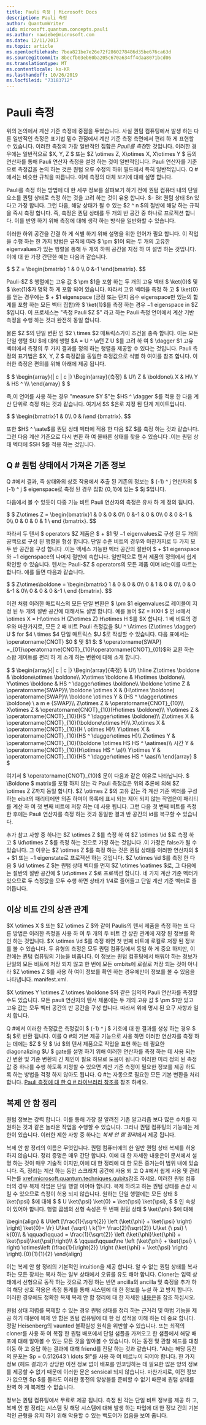 ```yaml
---
title: Pauli 측정 | Microsoft Docs
description: Pauli 측정
author: QuantumWriter
uid: microsoft.quantum.concepts.pauli
ms.author: nawiebe@microsoft.com
ms.date: 12/11/2017
ms.topic: article
ms.openlocfilehash: 7bea821be7e26e72f2860278486d35be676ca63d
ms.sourcegitcommit: 8becfb03eb60ba205c670a634ff4daa8071bcd06
ms.translationtype: MT
ms.contentlocale: ko-KR
ms.lasthandoff: 10/26/2019
ms.locfileid: "73183712"
---
```

# <a name="pauli-measurements"></a>Pauli 측정

위의 논의에서 계산 기준 측정에 중점을 두었습니다.  사실 퀀텀 컴퓨팅에서 발생 하는 다른 일반적인 측정은 표기법 밑수 관점에서 계산 기준 측정 측면에서 편리 하 게 표현할 수 있습니다.  이러한 측정의 가장 일반적인 집합은 *Pauli를 측정*한 것입니다.  이러한 경우에는 일반적으로 $X, Y, Z $ 또는 $Z \otimes Z, X\otimes X, X\otimes Y $ 등의 연산자를 통해 Pauli 연산자 측정을 설명 하는 것이 일반적입니다.  Pauli 연산자를 기준으로 측정값을 논의 하는 것은 퀀텀 오류 수정의 하위 필드에서 특히 일반적입니다. Q #에서는 비슷한 규칙을 따릅니다. 이제 측정의 대체 보기에 대해 설명 합니다.

Pauli를 측정 하는 방법에 대 한 세부 정보를 살펴보기 하기 전에 퀀텀 컴퓨터 내의 단일 요소를 퀀텀 상태로 측정 하는 것을 고려 하는 것이 유용 합니다.  $- Bit 퀀텀 상태 $n 있다고 가정 합니다. 그런 다음, 해당 상태가 될 수 있는 $2 ^ n $의 절반에 해당 하는 규칙을 즉시 측정 합니다.  즉, 측정은 퀀텀 상태를 두 개의 반 공간 중 하나로 프로젝션 합니다.  이를 반영 하기 위해 측정에 대해 생각 하는 방식을 일반화할 수 있습니다.

이러한 하위 공간을 간결 하 게 식별 하기 위해 설명을 위한 언어가 필요 합니다.  이 작업을 수행 하는 한 가지 방법은 규칙에 따라 $ \pm $1이 되는 두 개의 고유한 eigenvalues가 있는 행렬을 통해 두 개의 하위 공간을 지정 하 여 설명 하는 것입니다.  이에 대 한 가장 간단한 예는 다음과 같습니다.

$ $ Z = \begin{bmatrix} 1 & 0 \\\\ 0 &-1 \end{bmatrix}.
$$

Pauli-$Z $ 행렬에는 고유 값 $ \pm $1을 포함 하는 두 개의 고유 벡터 $ \ket{0}$ 및 $ \ket{1}$가 명확 하 게 포함 되어 있습니다.  따라서 고유 벡터을 측정 하 고 $ \ket{0}를 얻는 경우에는 $ + $1 eigenspace (긍정 또는 단지 음수 eigenspace만 있는의 합계를 포함 하는 모든 벡터 집합)와 $ \ket{1}$를 측정 하는 경우 $-$1 eigenspace in $Z $입니다.  이 프로세스는 "측정 Pauli $Z $" 라고 하는 Pauli 측정 언어에서 계산 기반 측정을 수행 하는 것과 완전히 동일 합니다.

물론 $Z $의 단일 변환 인 $2 \ times $2 매트릭스가이 조건을 충족 합니다.  이는 모든 단일 행렬 $U $에 대해 행렬 $A = U ^ \a턴 Z U $를 고려 하 여 $ \dagger $1 고유 벡터에서 측정의 두 가지 결과를 정의 하는 행렬을 제공할 수 있다는 것입니다.  Pauli 측정의 표기법은 $X, Y, Z $ 측정값을 동일한 측정값으로 식별 하 여이를 참조 합니다.  이러한 측정은 편의를 위해 아래에 제공 됩니다.

$ $ \begin{array}{| c | c |} \Begin{array}{측정} & U\\\\ Z & \boldone\\\\ X & H\\\\ Y & HS ^ \\\\\ \end{array} $ $

즉,이 언어를 사용 하는 경우 "measure $Y $"는 $HS ^ \dagger $를 적용 한 다음 계산 단위로 측정 하는 것과 같습니다. 여기서 $S $은로 지정 된 단계 게이트입니다.

$ $ \begin{bmatrix}1 & 0\\\\ 0 & i\end {bmatrix}.
$$

또한 $HS ^ \aate$를 퀀텀 상태 벡터에 적용 한 다음 $Z $를 측정 하는 것과 같습니다.  그런 다음 계산 기준으로 다시 변환 하 여 올바른 상태를 찾을 수 있습니다 .이는 퀀텀 상태 벡터에 $SH $를 적용 하는 것입니다.

## <a name="q-outcome-classical-information-obtained-from-quantum-state"></a>Q # 퀀텀 상태에서 가져온 기존 정보
Q #에서 결과, 즉 상태와의 상호 작용에서 추출 된 기존의 정보는 $ (-1) ^ j 연산자의 $ (-1) ^ j $ eigenspace로 측정 된 경우 집합 $\{0, 1\}$에 있는 $ $j $입니다.

다음에서 볼 수 있듯이 다중 기능 비트 Pauli 연산자의 측정은 유사 하 게 정의 됩니다.

$ $ Z\otimes Z = \begin{bmatrix}1 & 0 & 0 & 0\\\\ 0 &-1 & 0 & 0\\\\ 0 & 0 &-1 & 0\\\\ 0 & 0 & 0 & 1 \ end {bmatrix}.
$$

따라서 두 텐서 $ operators $Z 제품은 $ + $1 및 $-$1 eigenvalues로 구성 된 두 개의 공백으로 구성 된 행렬을 형성 합니다.  단일 수준 비트의 경우와 마찬가지로 두 가지 모두 반 공간을 구성 합니다 .이는 액세스 가능한 벡터 공간의 절반이 $ + $1 eigenspace와 $-$1 eigenspace의 나머지 절반에 속합니다.  일반적으로 텐서 제품의 정의에서 쉽게 확인할 수 있습니다. 텐서는 Pauli-$Z $ operators의 모든 제품 이며 id는이를 따르는 합니다.  예를 들면 다음과 같습니다.

$ $ Z\otimes\boldone = \begin{bmatrix} 1 & 0 & 0 & 0\\\\ 0 & 1 & 0 & 0\\\\ 0 & 0 &-1 & 0\\\\ 0 & 0 & 0 &-1 \ end {bmatrix}.
$$

이전 처럼 이러한 매트릭스의 모든 단일 변환은 $ \pm $1 eigenvalues로 레이블이 지정 된 두 개의 절반 공간에 대해서도 설명 합니다.  예를 들어 $Z = HXH $ 인 id에서 \otimes X = H\otimes H (Z\otimes Z) H\otimes H $를 $X 합니다.  1 배 비트의 경우와 마찬가지로, 모든 2 배 비트 Pauli 측정값을 $U ^ \Atimes (Z\otimes \dagger) U $ for $4 \ times $4 단일 매트릭스 $U $로 작성할 수 있습니다.  다음 표에서는 \operatorname{CNOT} $0 $ 및 $1 $: $ \operatorname{SWAP} =\_{01}\operatorname{CNOT}\_{10}\operatorname{CNOT}\_{01}$와 교환 하는 스왑 게이트를 편리 하 게 소개 하는 변환에 대해 소개 합니다.

$ $ \begin{array}{| c | c |} \Begin{array}{측정} & U\\\\ \hline Z\otimes \boldone & \boldone\otimes \boldone\\\\ X\otimes \boldone & H\otimes \boldone\\\\ Y\otimes \boldone & HS ^ \dagger\otimes \boldone\\\\ \boldone \otime Z & \operatorname{SWAP}\\\\ \boldone \otimes X & (H\otimes \boldone) \operatorname{SWAP}\\\\ \boldone \otimes Y & (HS ^ \dagger\otimes \boldone) \ a m e {SWAP}\\\\ Z\otimes Z & \operatorname{CNOT}\_{10}\\\\ X\otimes Z & \operatorname{CNOT}\_{10}(H\otimes \boldone)\\\\ Y\otimes Z & \operatorname{CNOT}\_{10}(HS ^ \dagger\otimes \boldone)\\\\ Z\otimes X & \operatorname{CNOT}\_{10}(\boldone\otimes H)\\\\ X\otimes X & \operatorname{CNOT}\_{10}(H \ otimes H)\\\\ Y\otimes X & \operatorname{CNOT}\_{10}(HS ^ \dagger\otimes H)\\\\ Z\otimes Y & \operatorname{CNOT}\_{10}(\boldone \otimes HS HS ^ \aatimes)\\\\ 시간 Y & \operatorname{CNOT}\_{10}(H\otimes HS ^ \a)\\\\ Y\otimes Y & \operatorname{CNOT}\_{10}(HS ^ \dagger\otimes HS ^ \aas)\\\\ \end{array} $ $

여기서 $ \operatorname{CNOT}\_{10}$ 문이 다음과 같은 이유로 나타납니다.  $ \Boldone $ matrix를 포함 하지 않는 각 Pauli 측정값은 위의 추론에 의해 $Z \otimes Z Z까지 동일 합니다.  $Z \otimes Z $의 고유 값는 각 계산 기준 벡터를 구성 하는 eibit의 패리티에만 의존 하며이 목록에 표시 되는 제어 되지 않는 작업은이 패리티를 계산 하 여 첫 번째 비트에 저장 하는 데 사용 됩니다.  그런 다음 첫 번째 비트를 측정 한 후에는 Pauli 연산자를 측정 하는 것과 동일한 결과 반 공간의 id를 복구할 수 있습니다.

추가 참고 사항 중 하나는 $Z \otimes Z $를 측정 하 여 $Z \otimes \id $로 측정 하 고 $ \id\otimes Z $를 측정 하는 것으로 가정 하는 것입니다 .이 가정은 false가 될 수 있습니다.  그 이유는 $Z \otimes Z $를 측정 하는 것은 퀀텀 상태를 이러한 연산자의 $ + $1 또는 $-$1 eigenstate로 프로젝션 하는 것입니다.  $Z \otimes \id $를 측정 한 다음 $ \id \otimes Z $는 퀀텀 상태 벡터를 먼저 $Z \otimes \oatimes $로, 그 다음에는 절반의 절반 공간에 $ \id\otimes Z $로 프로젝션 합니다.  네 가지 계산 기준 벡터가 있으므로 두 측정값을 모두 수행 하면 상태가 1/4로 줄어들고 단일 계산 기준 벡터로 줄어듭니다.


## <a name="correlations-between-qubits"></a>이상 비트 간의 상관 관계
$X \otimes X $ 또는 $Z \otimes Z $와 같이 Paulis의 텐서 제품을 측정 하는 또 다른 방법은 이러한 측정을 사용 하 여 두 개의 두 비트 간 상관 관계에 저장 된 정보를 확인 하는 것입니다.  $X \otimes \id $를 측정 하면 첫 번째 비트에 로컬로 저장 된 정보를 볼 수 있습니다.  두 유형의 측정은 모두 퀀텀 컴퓨팅에서 동일 하 게 중요 하지만, 이전에는 퀀텀 컴퓨팅의 기능을 비춥니다. 이 정보는 퀀텀 컴퓨팅에서 배워야 하는 정보가 단일의 모든 비트에 저장 되지 않고 한 번에 모든 ombits에 로컬로 저장 되는 것이 아니라 $Z \otimes Z $를 사용 하 여이 정보를 확인 하는 경우에만이 정보를 볼 수 있음을 나타냅니다. manifest.xml.

$X \otimes Y \otimes Z \otimes \boldone $와 같은 임의의 Pauli 연산자를 측정할 수도 있습니다.  모든 pauli 연산자의 텐서 제품에는 두 개의 고유 값 $ \pm $1만 있고 고유 값는 모두 벡터 공간의 반 공간을 구성 합니다.  따라서 위에 명시 된 요구 사항과 일치 합니다.

Q #에서 이러한 측정값은 측정값이 $ (-1) ^ j $ 기호에 대 한 결과를 생성 하는 경우 $ $j $로 반환 됩니다.  이를 Q #의 기본 제공 기능으로 사용 하면 이러한 연산자를 측정 하는 데에는 $Z $ 및 $ \id $의 텐서 제품으로 작업을 표현 하는 데 필요한 diagonalizing $U $ gate를 설명 하기 위해 이러한 연산자를 측정 하는 데 사용 되는 긴 변환 및 기준 변환의 긴 체인이 필요 하므로 도움이 됩니다  이러한 미리 정의 된 측정값 중 하나를 수행 하도록 지정할 수 있으면 계산 기준 측정이 필요한 정보를 제공 하도록 하는 방법을 걱정 하지 않아도 됩니다.  Q #는 자동으로 필요한 모든 기본 변환을 처리 합니다. [Pauli 측정에 대 한 Q # 라이브러리 참조를](/qsharp/api/canon/microsoft.quantum.canon.measurepaulis) 참조 하세요.

## <a name="the-no-cloning-theorem"></a>복제 안 함 정리
퀀텀 정보는 강력 합니다.  이를 통해 가장 잘 알려진 기존 알고리즘 보다 많은 수치를 지 원하는 것과 같은 놀라운 작업을 수행할 수 있습니다.  그러나 퀀텀 컴퓨팅의 기능에는 제한이 있습니다.  이러한 제한 사항 중 하나는 *복제 안 함 정리*에서 제공 됩니다.

복제 안 함 정리의 이름은 무엇입니다.
퀀텀 컴퓨터에의 한 일반 퀀텀 상태 복제를 허용 하지 않습니다.
정리 증명은 매우 간단 합니다.
이에 대 한 자세한 내용은이 문서에서 설명 하는 것이 매우 기술적 이지만,이에 대 한 정리에 대 한 모든 증거는이 범위 내에 있습니다. 즉, 정리는 계산 하는 동안 스크래치 공간에 사용 되 고 Q #에서 쉽게 사용 및 관리 되는를 <xref:microsoft.quantum.techniques.qubits>참조 하세요.
이러한 퀀텀 컴퓨터의 경우 복제 작업은 단일 행렬 이어야 합니다. 복제 하려고 하는 퀀텀 상태를 손상 시킬 수 있으므로 측정이 허용 되지 않습니다. 원하는 단일 행렬에는 모든 상태 $ \ket{\psi} $에 대해 $ $ U \ket{\psi} \ket{0} = \ket{\psi} \ket{\psi}, $ $ 인 속성이 있어야 합니다.
행렬 곱셈의 선형 속성은 두 번째 퀀텀 상태 $ \ket{\phi} $에 대해

\begin{align} & U\left [\frac{1}{\sqrt{2}} \left (\ket{\phi} + \ket{\psi} \right) \right] \ket{0}= \fr} U\ket {\sqrt} \ k{1}+ \frac{2}{\sqrt{2}} U\ket {\ psi} \ k{0}\\\\ & \qquad\qquad = \frac{1}{\sqrt{2}} \left (\ket{\phi}\ket{\phi} + \ket{\psi}\ket{\psi}\right)\\\\ & \qquad\qquad\ne \left (\ket{\phi} + \ket{\psi} \ right) \otimes\left (\frac{1}{\right{2}} \right (\ket{\phi} + \ket{\psi} \right) \right).{0}{1}{1}{2}
\end{align}

이는 복제 안 함 정리의 기본적인 intuition을 제공 합니다. 알 수 없는 퀀텀 상태를 복사 하는 모든 장치는 복사 하는 일부 상태에서 오류를 유도 해야 합니다.  Cloner는 입력 상태에서 선형으로 동작 하는 것으로 가정 하는 반면 ancilla의 ancilla 및 측정을 추가 하 여 해당 상호 작용은 측정 통계를 통해 시스템에 대 한 정보를 누설 하 고 방지 합니다. 이러한 경우에도 정확한 복제  복제 안 함 정리에 대 한 자세한 [내용은](xref:microsoft.quantum.more-information)을 참조 하십시오.

퀀텀 상태 저렴를 복제할 수 있는 경우 퀀텀 상태를 정리 하는 근거리 및 마법 기능을 제공 하기 때문에 복제 안 함은 퀀텀 컴퓨팅에 대 한 정 성적을 이해 하는 데 중요 합니다.  정말 Heisenberg의 vaunted 불확실성 원칙을 위반할 수 있습니다.  또는 최적의 cloner를 사용 하 여 복잡 한 퀀텀 배포에서 단일 샘플을 가져오고 한 샘플에서 해당 배포에 대해 알아볼 수 있는 모든 것을 알아볼 수 있습니다.  이는 동전 및 관찰 헤드를 대칭 이동 하 고 응답 하는 결과에 대해 friend를 전달 하는 것과 같습니다. "Ah는 해당 동전의 분포는 $p = 0.512643 \ ldots $!"를 사용 하 여 베르누이 되어야 합니다.  한 가지 정보 (헤드 결과)가 상당한 이전 정보 없이 배포를 인코딩하는 데 필요한 많은 양의 정보를 제공할 수 없기 때문에 이러한 문은 sensical 되지 않습니다.  마찬가지로, 이전 정보가 없으면 $p $를 몰라도 이러한 동전의 앙상블를 준비할 수 없기 때문에 퀀텀 상태를 완벽 하 게 복제할 수 없습니다.

정보는 퀀텀 컴퓨팅에서 무료로 제공 됩니다.  측정 된 각는 단일 비트 정보를 제공 하 고, 복제 안 함 정리는 시스템 및 해당 시스템에 대해 발생 하는 파업에 대 한 정보 간의 기본적인 균형을 유지 하기 위해 악용할 수 있는 백도어가 없음을 보여 줍니다.

